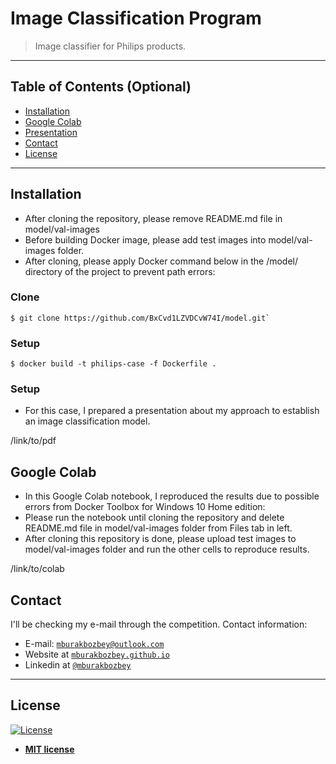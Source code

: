 # Image Classification Program

> Image classifier for Philips products.

---
## Table of Contents (Optional)

- [Installation](#installation)
- [Google Colab](#colab)
- [Presentation](#presentation)
- [Contact](#contact)
- [License](#license)

---

## Installation

- After cloning the repository, please remove README.md file in model/val-images
- Before building Docker image, please add test images into model/val-images folder.
- After cloning, please apply Docker command below in the /model/ directory of the project to prevent path errors:

### Clone

```shell
$ git clone https://github.com/BxCvd1LZVDCvW74I/model.git`
```
### Setup

```shell
$ docker build -t philips-case -f Dockerfile .
```
### Setup

- For this case, I prepared a presentation about my approach to establish an image classification model.

/link/to/pdf

## Google Colab

- In this Google Colab notebook, I reproduced the results due to possible errors from Docker Toolbox for Windows 10 Home edition:
- Please run the notebook until cloning the repository and delete README.md file in model/val-images folder from Files tab in left.
- After cloning this repository is done, please upload test images to model/val-images folder and run the other cells to reproduce results.

/link/to/colab

## Contact

I'll be checking my e-mail through the competition. Contact information:
- E-mail: <a href="mailto:mburakbozbey@outlook.com" target="_blank">`mburakbozbey@outlook.com`</a>
- Website at <a href="https://mburakbozbey.github.io/" target="_blank">`mburakbozbey.github.io`</a>
- Linkedin at <a href="https://www.linkedin.com/in/mburakbozbey/" target="_blank">`@mburakbozbey`</a>

---
## License

[![License](http://img.shields.io/:license-mit-blue.svg?style=flat-square)](http://badges.mit-license.org)

- **[MIT license](http://opensource.org/licenses/mit-license.php)**
